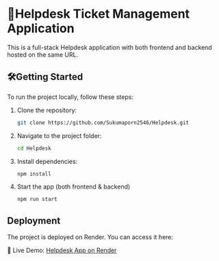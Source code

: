 # 🚀Helpdesk Ticket Management Application
This is a full-stack Helpdesk application with both frontend and backend hosted on the same URL.
## 🛠Getting Started
To run the project locally, follow these steps:

1. Clone the repository:
   
   ```bash
   git clone https://github.com/Sukumaporn2546/Helpdesk.git
   
2. Navigate to the project folder:

   ```bash
   cd Helpdesk
3. Install dependencies:

   ```bash
   npm install

4. Start the app (both frontend & backend)

   ```bash
   npm run start

## Deployment
The project is deployed on Render. You can access it here:

🔗 Live Demo: [Helpdesk App on Render](https://helpdesk-hkvy.onrender.com)

